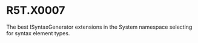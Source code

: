 # R5T.X0007
The best ISyntaxGenerator extensions in the System namespace selecting for syntax element types.
